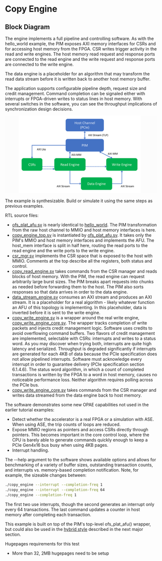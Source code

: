 # Copy Engine

## Block Diagram

The engine implements a full pipeline and controlling software. As with the hello\_world example, the PIM exposes AXI memory interfaces for CSRs and for accessing host memory from the FPGA. CSR writes trigger activity in the read and write engines. The host memory read request and response ports are connected to the read engine and the write request and response ports are connected to the write engine.

The data engine is a placeholder for an algorithm that may transform the read data stream before it is written back to another host memory buffer.

The application supports configurable pipeline depth, request size and credit management. Command completion can be signaled either with interrupts or FPGA-driven writes to status lines in host memory. With several switches in the software, you can see the throughput implications of synchronization design decisions.

![Copy Engine Diagram](doc/copy-engine-diagram.png)

The example is synthesizable. Build or simulate it using the same steps as previous examples.

RTL source files:

- [ofs\_plat\_afu.sv](hw/rtl/ofs_plat_afu.sv) is nearly identical to [hello\_world](../hello_world/). The PIM transformation from the raw host channel to MMIO and host memory interfaces is here.
- [copy\_engine\_top.sv](hw/rtl/copy_engine_top.sv) is instantiated by [ofs\_plat\_afu.sv](hw/rtl/ofs_plat_afu.sv). It takes only the PIM's MMIO and host memory interfaces and implements the AFU. The host\_mem interface is split in half here, routing the read ports to the read engine and the write ports to the write engine.
- [csr\_mgr.sv](hw/rtl/csr_mgr.sv) implements the CSR space that is exposed to the host with MMIO. Comments at the top describe all the registers, both status and control.
- [copy\_read\_engine.sv](hw/rtl/copy_read_engine.sv) takes commands from the CSR manager and reads blocks of host memory. With the PIM, the read engine can request arbitrarily large burst sizes. The PIM breaks apart requests into chunks as needed before forwarding them to the host. The PIM also sorts responses so that data arrives in order to the data engine.
- [data\_stream\_engine.sv](hw/rtl/data_stream_engine.sv) consumes an AXI stream and produces an AXI stream. It is a placeholder for a real algorithm - likely whatever function an AFU of this topology is implementing. In this placeholder, data is inverted before it is sent to the write engine.
- [copy\_write\_engine.sv](hw/rtl/copy_write_engine.sv) is a wrapper around the real write engine, [copy\_write\_engine\_core.sv](hw/rtl/copy_write_engine_core.sv). The wrapper tracks completion of write packets and injects credit management logic. Software uses credits to avoid overflowing command buffers. Two flavors of credit management are implemented, selectable with CSRs: interrupts and writes to a status word. As you may discover when trying both, interrupts are quite high latency and serialized. Throughput is degraded significantly if interrupts are generated for each 4KB of data because the PCIe specification does not allow pipelined interrupts. Software must acknowledge every interrupt in order to guarantee delivery \(PCIe specification section 6.1.4.6\). The status word algorithm, in which a count of completed transactions is written by the FPGA to a word in host memory, causes no noticeable performance loss. Neither algorithm requires polling across the PCIe bus.
- [copy\_write\_engine\_core.sv](hw/rtl/copy_write_engine_core.sv) takes commands from the CSR manager and writes data streamed from the data engine back to host memory.

The software demonstrates some new OPAE capabilities not used in the earlier tutorial examples:

- Detect whether the accelerator is a real FPGA or a simulation with ASE. When using ASE, the trip counts of loops are reduced.
- Expose MMIO regions as pointers and access CSRs directly through pointers. This becomes important in the core control loop, where the CPU is barely able to generate commands quickly enough to keep a PCIe Gen4x16 bus busy when using 4KB pages.
- Interrupt handling.

The --help argument to the software shows available options and allows for benchmarking of a variety of buffer sizes, outstanding transaction counts, and interrupts vs. memory-based completion notification. Note, for example, the sizeable changes between:

```bash
./copy_engine --interrupt --completion-freq 1
./copy_engine --interrupt --completion-freq 64
./copy_engine --completion-freq 1
```

The first two use interrupts, though the second generates an interrupt only every 64 transactions. The last command updates a counter in host memory after completing each transaction.

This example is built on top of the PIM's top-level ofs\_plat\_afu\(\) wrapper, but could also be used in the [hybrid style](../../02_hybrid/) described in the next major section.

Hugepages requirements for this test
  - More than 32, 2MB hugepages need to be setup
